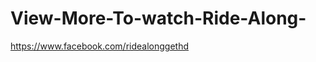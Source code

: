 View-More-To-watch-Ride-Along-
==============================

https://www.facebook.com/ridealonggethd
